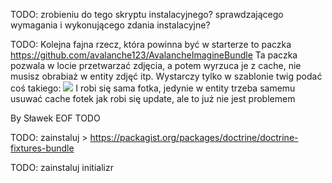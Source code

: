 TODO: zrobieniu do tego skryptu instalacyjnego? sprawdzającego wymagania i wykonującego zdania instalacyjne?

TODO:
Kolejna fajna rzecz, która powinna być w starterze to paczka https://github.com/avalanche123/AvalancheImagineBundle
Ta paczka pozwala w locie przetwarzać zdjęcia, a potem wyrzuca je z cache, nie musisz obrabiaż w entity zdjęć itp. 
Wystarczy tylko w szablonie twig podać coś takiego:
<img src="{{ '/relative/path/to/image.jpg' | apply_filter('thumbnail') }}" />
I robi się sama fotka, jedynie w entity trzeba samemu usuwać cache fotek jak robi się update, ale to już nie jest problemem

By Sławek
EOF TODO

TODO: zainstaluj > https://packagist.org/packages/doctrine/doctrine-fixtures-bundle

TODO: zainstaluj initializr